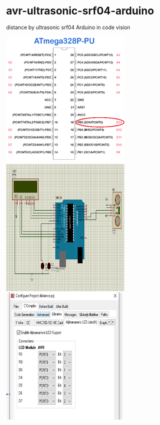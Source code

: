 # avr-ultrasonic-srf04-arduino
distance by ultrasonic srf04 Arduino in code vision 



<img src="Pin-Diagram-of-ATmega328P-Microcontroller1.png" width="320" height="344" />

<img src="proteus.png" width="320" height="344" />
<img src="lcd.png" width="320" height="344" />
